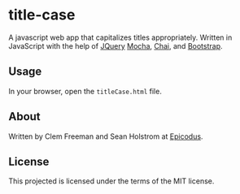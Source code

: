 title-case
============

A javascript web app that capitalizes titles appropriately. Written in JavaScript with the help of [JQuery](http://jquery.com/) [Mocha](http://mochajs.org/), [Chai](http://chaijs.com/), and [Bootstrap](http://http://getbootstrap.com/).

Usage
-----

In your browser, open the `titleCase.html` file.


About
-----

Written by Clem Freeman and Sean Holstrom at [Epicodus](http://www.epicodus.com/).

License
-------

This projected is licensed under the terms of the MIT license.
